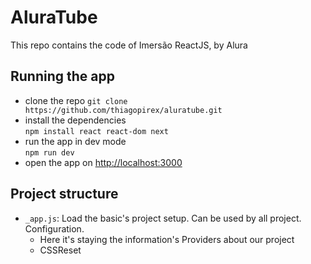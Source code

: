 # AluraTube

This repo contains the code of Imersão ReactJS, by Alura

## Running the app
 + clone the repo
   `git clone https://github.com/thiagopirex/aluratube.git`
 + install the dependencies </br>
   `npm install react react-dom next`
 + run the app in dev mode <br/>
   `npm run dev`
 + open the app on <a href="http://localhost:3000">http://localhost:3000<a/>

## Project structure
- `_app.js`: Load the basic's project setup. Can be used by all project. Configuration.
  - Here it's staying the information's Providers about our project
  - CSSReset


